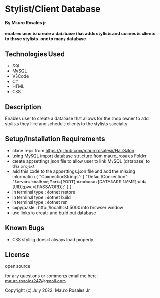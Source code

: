 # Stylist/Client Database

#### By Mauro Rosales jr

#### enables user to create a database that adds stylists and connects clients to those stylists. one to many database

## Technologies Used

* SQL
* MySQL
* VSCode
* C#
* HTML
* CSS

## Description

Enables user to create a database that allows for the shop owner to add stylists they hire and schedule clients to the stylists specialty

## Setup/Installation Requirements

* clone repo from https://github.com/maurorosalesjr/HairSalon
* using MySQL import database structure from mauro_rosales Folder
* create appsettings.json file to allow user to link MySQL (database) to this project 
* add this code to the appsettings.json file and add the missing information
{
  "ConnectionStrings": {
      "DefaultConnection": "Server=localhost;Port=[PORT];database=[DATABASE NAME];uid=[UID];pwd=[PASSWORD];"
  }
}
* in terminal type : dotnet restore
* in terminal type : dotnet build
* in terminal type : dotnet run
* copy/paste : http://localhost:5000 into browser window
* use links to create and build out database



## Known Bugs

* CSS styling doesnt always load properly

## License

open source

for any questions or comments email me here: mauro.rosales247@gmail.com

Copyright (c) July 2022, Mauro Rosales Jr